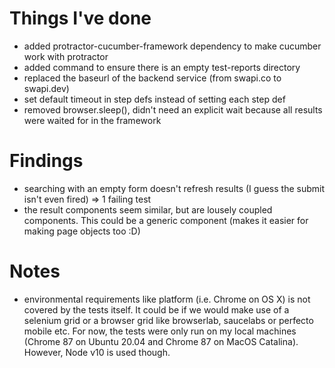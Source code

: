 # Things I've done

* added protractor-cucumber-framework dependency to make cucumber work with protractor
* added command to ensure there is an empty test-reports directory
* replaced the baseurl of the backend service (from swapi.co to swapi.dev)
* set default timeout in step defs instead of setting each step def
* removed browser.sleep(), didn't need an explicit wait because all results were waited for in the framework

# Findings

* searching with an empty form doesn't refresh results (I guess the submit isn't even fired) => 1 failing test
* the result components seem similar, but are lousely coupled components. This could be a generic component (makes it 
  easier for making page objects too :D)

# Notes

* environmental requirements like platform (i.e. Chrome on OS X) is not covered by the tests itself. It could be if we
  would make use of a selenium grid or a browser grid like browserlab, saucelabs or perfecto mobile etc. For now, the
  tests were only run on my local machines (Chrome 87 on Ubuntu 20.04 and Chrome 87 on MacOS Catalina). However, Node 
  v10 is used though.
